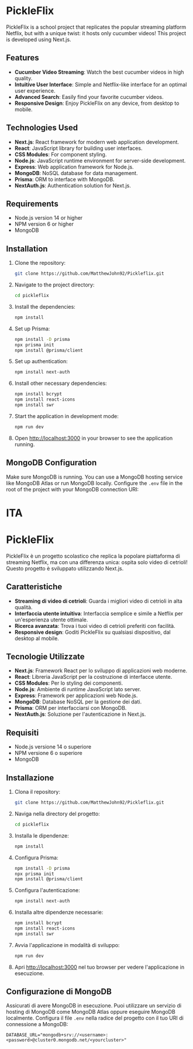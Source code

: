 # PickleFlix

PickleFlix is a school project that replicates the popular streaming platform Netflix, but with a unique twist: it hosts only cucumber videos! This project is developed using Next.js.

## Features

- **Cucumber Video Streaming**: Watch the best cucumber videos in high quality.
- **Intuitive User Interface**: Simple and Netflix-like interface for an optimal user experience.
- **Advanced Search**: Easily find your favorite cucumber videos.
- **Responsive Design**: Enjoy PickleFlix on any device, from desktop to mobile.

## Technologies Used

- **Next.js**: React framework for modern web application development.
- **React**: JavaScript library for building user interfaces.
- **CSS Modules**: For component styling.
- **Node.js**: JavaScript runtime environment for server-side development.
- **Express**: Web application framework for Node.js.
- **MongoDB**: NoSQL database for data management.
- **Prisma**: ORM to interface with MongoDB.
- **NextAuth.js**: Authentication solution for Next.js.

## Requirements

- Node.js version 14 or higher
- NPM version 6 or higher
- MongoDB

## Installation

1. Clone the repository:

    ```bash
    git clone https://github.com/MatthewJohn92/Pickleflix.git
    ```

2. Navigate to the project directory:

    ```bash
    cd pickleflix
    ```

3. Install the dependencies:

    ```bash
    npm install
    ```

4. Set up Prisma:

    ```bash
    npm install -D prisma
    npx prisma init
    npm install @prisma/client
    ```

5. Set up authentication:

    ```bash
    npm install next-auth
    ```

6. Install other necessary dependencies:

    ```bash
    npm install bcrypt
    npm install react-icons
    npm install swr
    ```

7. Start the application in development mode:

    ```bash
    npm run dev
    ```

8. Open [http://localhost:3000](http://localhost:3000) in your browser to see the application running.

## MongoDB Configuration

Make sure MongoDB is running. You can use a MongoDB hosting service like MongoDB Atlas or run MongoDB locally. Configure the `.env` file in the root of the project with your MongoDB connection URI:

# ITA

# PickleFlix

PickleFlix è un progetto scolastico che replica la popolare piattaforma di streaming Netflix, ma con una differenza unica: ospita solo video di cetrioli! Questo progetto è sviluppato utilizzando Next.js.

## Caratteristiche

- **Streaming di video di cetrioli**: Guarda i migliori video di cetrioli in alta qualità.
- **Interfaccia utente intuitiva**: Interfaccia semplice e simile a Netflix per un'esperienza utente ottimale.
- **Ricerca avanzata**: Trova i tuoi video di cetrioli preferiti con facilità.
- **Responsive design**: Goditi PickleFlix su qualsiasi dispositivo, dal desktop al mobile.

## Tecnologie Utilizzate

- **Next.js**: Framework React per lo sviluppo di applicazioni web moderne.
- **React**: Libreria JavaScript per la costruzione di interfacce utente.
- **CSS Modules**: Per lo styling dei componenti.
- **Node.js**: Ambiente di runtime JavaScript lato server.
- **Express**: Framework per applicazioni web Node.js.
- **MongoDB**: Database NoSQL per la gestione dei dati.
- **Prisma**: ORM per interfacciarsi con MongoDB.
- **NextAuth.js**: Soluzione per l'autenticazione in Next.js.

## Requisiti

- Node.js versione 14 o superiore
- NPM versione 6 o superiore
- MongoDB

## Installazione

1. Clona il repository:

    ```bash
    git clone https://github.com/MatthewJohn92/Pickleflix.git
    ```

2. Naviga nella directory del progetto:

    ```bash
    cd pickleflix
    ```

3. Installa le dipendenze:

    ```bash
    npm install
    ```

4. Configura Prisma:

    ```bash
    npm install -D prisma
    npx prisma init
    npm install @prisma/client
    ```

5. Configura l'autenticazione:

    ```bash
    npm install next-auth
    ```

6. Installa altre dipendenze necessarie:

    ```bash
    npm install bcrypt
    npm install react-icons
    npm install swr
    ```

7. Avvia l'applicazione in modalità di sviluppo:

    ```bash
    npm run dev
    ```

8. Apri [http://localhost:3000](http://localhost:3000) nel tuo browser per vedere l'applicazione in esecuzione.

## Configurazione di MongoDB

Assicurati di avere MongoDB in esecuzione. Puoi utilizzare un servizio di hosting di MongoDB come MongoDB Atlas oppure eseguire MongoDB localmente. Configura il file `.env` nella radice del progetto con il tuo URI di connessione a MongoDB:

```env
DATABASE_URL="mongodb+srv://<username>:<password>@cluster0.mongodb.net/<yourcluster>"
